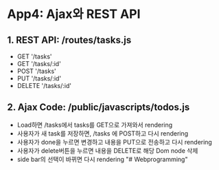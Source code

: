 # App4: Ajax와 REST API


## 1. REST API: /routes/tasks.js
- GET '/tasks'
- GET '/tasks/:id'
- POST '/tasks'
- PUT '/tasks/:id'
- DELETE '/tasks/:id'

## 2. Ajax Code: /public/javascripts/todos.js
- Load하면 /tasks에서 tasks를 GET으로 가져와서 rendering
- 사용자가 새 task를 저장하면, /tasks 에 POST하고 다시 rendering
- 사용자가 done을 누르면 변경하고 내용을 PUT으로 전송하고 다시 rendering
- 사용자가 delete버튼을 누르면 내용을 DELETE로 해당 Dom node 삭제
- side bar의 선택이 바뀌면 다시 rendering
"# Webprogramming" 

